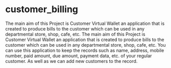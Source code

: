 # customer_billing
The main aim of this Project is Customer Virtual Wallet an application that is created to produce bills to the customer which can be used in any departmental store, shop, cafe, etc. 
The main aim of this Project is Customer Virtual Wallet an application that is created to produce bills to the customer which can be used in any departmental store, shop, cafe, etc. You can use this application to keep the records such as name, address, mobile number, paid amount, due amount, payment data, etc. of your regular customer. As well as we can add new customers to the record.
